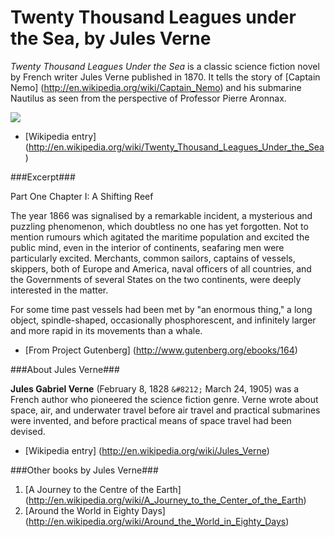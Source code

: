 
# Twenty Thousand Leagues under the Sea, by Jules Verne #

*Twenty Thousand Leagues Under the Sea* is a classic science fiction novel by French writer Jules Verne published in 1870. It tells the story of [Captain Nemo] (http://en.wikipedia.org/wiki/Captain_Nemo) and his submarine Nautilus as seen from the perspective of Professor Pierre Aronnax.

![](http://upload.wikimedia.org/wikipedia/commons/4/4e/20000_title_0a.jpg)
 

-	[Wikipedia entry] (http://en.wikipedia.org/wiki/Twenty_Thousand_Leagues_Under_the_Sea)

###Excerpt###

Part One
Chapter I: A Shifting Reef

The year 1866 was signalised by a remarkable incident, a mysterious and puzzling phenomenon, which doubtless no one has yet forgotten. Not to mention rumours which agitated the maritime population and excited the public mind, even in the interior of continents, seafaring men were particularly excited. Merchants, common sailors, captains of vessels, skippers, both of Europe and America, naval officers of all countries, and the Governments of several States on the two continents, were deeply interested in the matter.

For some time past vessels had been met by "an enormous thing," a long object, spindle-shaped, occasionally phosphorescent, and infinitely larger and more rapid in its movements than a whale.

-	[From Project Gutenberg] (http://www.gutenberg.org/ebooks/164)

###About Jules Verne###

**Jules Gabriel Verne** (February 8, 1828 `&#8212;`  March 24, 1905) was a French author who pioneered the science fiction genre. Verne wrote about space, air, and underwater travel before air travel and practical submarines were invented, and before practical means of space travel had been devised.

-	[Wikipedia entry] (http://en.wikipedia.org/wiki/Jules_Verne)

###Other books by Jules Verne###

1.	[A Journey to the Centre of the Earth] (http://en.wikipedia.org/wiki/A_Journey_to_the_Center_of_the_Earth)
2.	[Around the World in Eighty Days] (http://en.wikipedia.org/wiki/Around_the_World_in_Eighty_Days)
